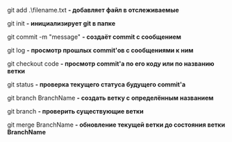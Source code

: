 git add .\filename.txt **- добавляет файл в отслеживаемые**

git init **- инициализирует git в папке**

git commit -m "message" **- создаёт commit с сообщением**

git log **- просмотр прошлых commit'ов с сообщениями к ним**

git checkout code **- просмотр commit'а по его коду или по названию ветки**

git status **- проверка текущего статуса будущего commit'а**

git branch BranchName **- создать ветку с определённым названием**

git branch **- проверить существующие ветки**

git merge BranchName **- обновление текущей ветки до состояния ветки BranchName**